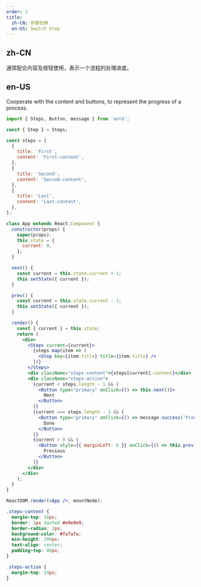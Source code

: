 ```yaml
---
order: 3
title:
  zh-CN: 步骤切换
  en-US: Switch Step
---
```


## zh-CN

通常配合内容及按钮使用，表示一个流程的处理进度。

## en-US

Cooperate with the content and buttons, to represent the progress of a process.

```jsx
import { Steps, Button, message } from 'antd';

const { Step } = Steps;

const steps = [
  {
    title: 'First',
    content: 'First-content',
  },
  {
    title: 'Second',
    content: 'Second-content',
  },
  {
    title: 'Last',
    content: 'Last-content',
  },
];

class App extends React.Component {
  constructor(props) {
    super(props);
    this.state = {
      current: 0,
    };
  }

  next() {
    const current = this.state.current + 1;
    this.setState({ current });
  }

  prev() {
    const current = this.state.current - 1;
    this.setState({ current });
  }

  render() {
    const { current } = this.state;
    return (
      <div>
        <Steps current={current}>
          {steps.map(item => (
            <Step key={item.title} title={item.title} />
          ))}
        </Steps>
        <div className="steps-content">{steps[current].content}</div>
        <div className="steps-action">
          {current < steps.length - 1 && (
            <Button type="primary" onClick={() => this.next()}>
              Next
            </Button>
          )}
          {current === steps.length - 1 && (
            <Button type="primary" onClick={() => message.success('Processing complete!')}>
              Done
            </Button>
          )}
          {current > 0 && (
            <Button style={{ marginLeft: 8 }} onClick={() => this.prev()}>
              Previous
            </Button>
          )}
        </div>
      </div>
    );
  }
}

ReactDOM.render(<App />, mountNode);
```

```css
.steps-content {
  margin-top: 16px;
  border: 1px dashed #e9e9e9;
  border-radius: 2px;
  background-color: #fafafa;
  min-height: 200px;
  text-align: center;
  padding-top: 80px;
}

.steps-action {
  margin-top: 24px;
}
```

<style>
[data-theme="dark"] .steps-content {
  margin-top: 16px;
  border: 1px dashed #303030;
  background-color: rgba(255,255,255,0.04);
  color: rgba(255,255,255,0.65);
  padding-top: 80px;
}
</style>
